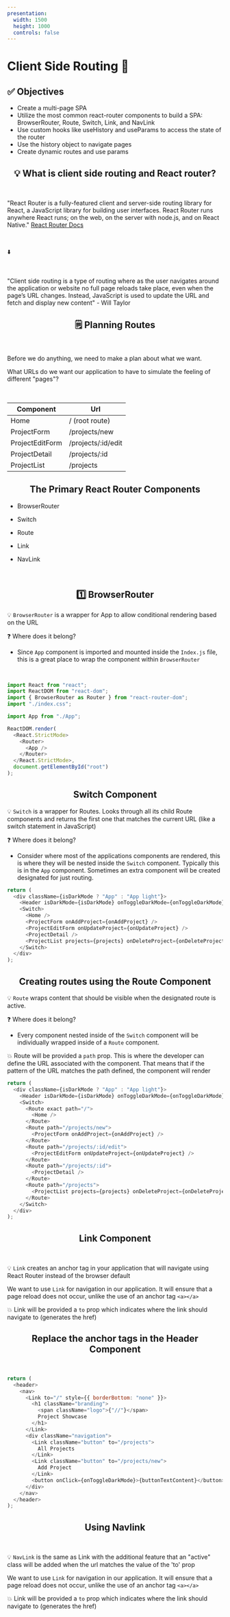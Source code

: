 ```yaml
---
presentation:
  width: 1500
  height: 1000
  controls: false
---
```


<!-- slide -->

<h1> Client Side Routing 📲 </h1>

<!-- slide -->

<h2><strong> ✅ Objectives </strong></h2>

- Create a multi-page SPA
- Utilize the most common react-router components to build a SPA: BrowserRouter, Route, Switch, Link, and NavLink
- Use custom hooks like useHistory and useParams to access the state of the router
- Use the history object to navigate pages
- Create dynamic routes and use params

<!-- slide style="text-align: left;" -->

<h2 style="text-align: center;"><strong>💡 What is client side routing and React router?</strong></h2>

<br>

"React Router is a fully-featured client and server-side routing library for React, a JavaScript library for building user interfaces. React Router runs anywhere React runs; on the web, on the server with node.js, and on React Native."
[React Router Docs](https://reactrouter.com/docs/en/v6/getting-started/tutorial)

<br>

⬇️

<br>

"Client side routing is a type of routing where as the user navigates around the application or website no full page reloads take place, even when the page’s URL changes. Instead, JavaScript is used to update the URL and fetch and display new content" - Will Taylor

<!-- slide style="text-align: left;" -->

<h2 style="text-align: center;"><strong> 🗒️ Planning Routes </strong></h2>

<br>

Before we do anything, we need to make a plan about what we want.

What URLs do we want our application to have to simulate the feeling of different "pages"?

<br>

| Component       | Url                |
| --------------- | ------------------ |
| Home            | / (root route)     |
| ProjectForm     | /projects/new      |
| ProjectEditForm | /projects/:id/edit |
| ProjectDetail   | /projects/:id      |
| ProjectList     | /projects          |

<!-- slide style="text-align: left;" -->

<h2 style="text-align: center;"><strong> The Primary React Router Components </strong></h2>

- BrowserRouter

- Switch

- Route

- Link

- NavLink

<br>

<!-- slide style="text-align: left;" -->

<h2 style="text-align: center;"><strong> 1️⃣ BrowserRouter </strong></h2>

💡 `BrowserRouter` is a wrapper for App to allow conditional rendering based on the URL

❓ Where does it belong?

- Since `App` component is imported and mounted inside the `Index.js` file, this is a great place to wrap the component within `BrowserRouter`

<br>

```js
import React from "react";
import ReactDOM from "react-dom";
import { BrowserRouter as Router } from "react-router-dom";
import "./index.css";

import App from "./App";

ReactDOM.render(
  <React.StrictMode>
    <Router>
      <App />
    </Router>
  </React.StrictMode>,
  document.getElementById("root")
);
```

<!-- slide style="text-align: left;" -->

<h2 style="text-align: center;"><strong> Switch Component </strong></h2>

💡 `Switch` is a wrapper for Routes. Looks through all its child Route components and returns the first one that matches the current URL (like a switch statement in JavaScript)

❓ Where does it belong?

- Consider where most of the applications components are rendered, this is where they will be nested inside the `Switch` component. Typically this is in the `App` component. Sometimes an extra component will be created designated for just routing.

```js
return (
  <div className={isDarkMode ? "App" : "App light"}>
    <Header isDarkMode={isDarkMode} onToggleDarkMode={onToggleDarkMode} />
    <Switch>
      <Home />
      <ProjectForm onAddProject={onAddProject} />
      <ProjectEditForm onUpdateProject={onUpdateProject} />
      <ProjectDetail />
      <ProjectList projects={projects} onDeleteProject={onDeleteProject} />
    </Switch>
  </div>
);
```

<!-- slide style="text-align: left;" -->

<h2 style="text-align: center;"><strong> Creating routes using the Route Component </strong></h2>

💡 `Route` wraps content that should be visible when the designated route is active.

❓ Where does it belong?

- Every component nested inside of the `Switch` component will be individually wrapped inside of a `Route` component.

💥 Route will be provided a `path` prop. This is where the developer can define the URL associated with the component. That means that if the pattern of the URL matches the path defined, the component will render

<!-- slide style="text-align: left;" -->

```js
return (
  <div className={isDarkMode ? "App" : "App light"}>
    <Header isDarkMode={isDarkMode} onToggleDarkMode={onToggleDarkMode} />
    <Switch>
      <Route exact path="/">
        <Home />
      </Route>
      <Route path="/projects/new">
        <ProjectForm onAddProject={onAddProject} />
      </Route>
      <Route path="/projects/:id/edit">
        <ProjectEditForm onUpdateProject={onUpdateProject} />
      </Route>
      <Route path="/projects/:id">
        <ProjectDetail />
      </Route>
      <Route path="/projects">
        <ProjectList projects={projects} onDeleteProject={onDeleteProject} />
      </Route>
    </Switch>
  </div>
);
```

<!-- slide style="text-align: left;" -->

<h2 style="text-align: center;"><strong> Link Component </strong></h2>

<br>

💡 `Link` creates an anchor tag in your application that will navigate using React Router instead of the browser default

We want to use `Link` for navigation in our application. It will ensure that a page reload does not occur, unlike the use of an anchor tag `<a></a>`

💥 Link will be provided a `to` prop which indicates where the link should navigate to (generates the href)

<!-- slide style="text-align: left;" -->

<h2 style="text-align: center;"><strong> Replace the anchor tags in the Header Component </strong></h2>

<br>

```js
return (
  <header>
    <nav>
      <Link to="/" style={{ borderBottom: "none" }}>
        <h1 className="branding">
          <span className="logo">{"//"}</span>
          Project Showcase
        </h1>
      </Link>
      <div className="navigation">
        <Link className="button" to="/projects">
          All Projects
        </Link>
        <Link className="button" to="/projects/new">
          Add Project
        </Link>
        <button onClick={onToggleDarkMode}>{buttonTextContent}</button>
      </div>
    </nav>
  </header>
);
```
<!-- slide style="text-align: left;" -->

<h2 style="text-align: center;"><strong> Using Navlink </strong></h2>

<br>

💡 `NavLink` is the same as Link with the additional feature that an "active" class will be added when the url matches the value of the 'to' prop

We want to use `Link` for navigation in our application. It will ensure that a page reload does not occur, unlike the use of an anchor tag `<a></a>`

💥 Link will be provided a `to` prop which indicates where the link should navigate to (generates the href)

<!-- slide style="text-align: left;" -->


